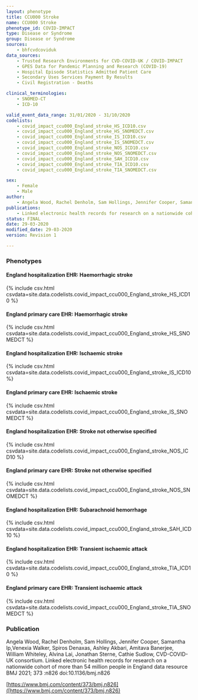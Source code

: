 ```yaml
---
layout: phenotype
title: CCU000 Stroke
name: CCU000 Stroke
phenotype_id: COVID-IMPACT
type: Disease or Syndrome
group: Disease or Syndrome
sources:
    - bhfcvdcoviduk
data_sources:
    - Trusted Research Environments for CVD-COVID-UK / COVID-IMPACT
    - GPES Data for Pandemic Planning and Research (COVID-19)
    - Hospital Episode Statistics Admitted Patient Care
    - Secondary Uses Services Payment By Results
    - Civil Registration - Deaths

clinical_terminologies:
    - SNOMED-CT
    - ICD-10

valid_event_data_range: 31/01/2020 - 31/10/2020
codelists:
    - covid_impact_ccu000_England_stroke_HS_ICD10.csv
    - covid_impact_ccu000_England_stroke_HS_SNOMEDCT.csv
    - covid_impact_ccu000_England_stroke_IS_ICD10.csv
    - covid_impact_ccu000_England_stroke_IS_SNOMEDCT.csv
    - covid_impact_ccu000_England_stroke_NOS_ICD10.csv
    - covid_impact_ccu000_England_stroke_NOS_SNOMEDCT.csv
    - covid_impact_ccu000_England_stroke_SAH_ICD10.csv
    - covid_impact_ccu000_England_stroke_TIA_ICD10.csv
    - covid_impact_ccu000_England_stroke_TIA_SNOMEDCT.csv

sex:
    - Female
    - Male
author:
    - Angela Wood, Rachel Denholm, Sam Hollings, Jennifer Cooper, Samantha Ip,Venexia Walker, Spiros Denaxas, Ashley Akbari, Amitava Banerjee, William Whiteley, Alvina Lai, Jonathan Sterne, Cathie Sudlow, CVD-COVID-UK consortium
publications:
    - Linked electronic health records for research on a nationwide cohort of more than 54 million people in England data resource
status: FINAL
date: 29-03-2020
modified_date: 29-03-2020
version: Revision 1

---
```


### Phenotypes

#### England hospitalization EHR: Haemorrhagic stroke 
{% include csv.html csvdata=site.data.codelists.covid_impact_ccu000_England_stroke_HS_ICD10 %}
#### England primary care EHR: Haemorrhagic stroke 
{% include csv.html csvdata=site.data.codelists.covid_impact_ccu000_England_stroke_HS_SNOMEDCT %}
#### England hospitalization EHR: Ischaemic stroke 
{% include csv.html csvdata=site.data.codelists.covid_impact_ccu000_England_stroke_IS_ICD10 %}
#### England primary care EHR: Ischaemic stroke 
{% include csv.html csvdata=site.data.codelists.covid_impact_ccu000_England_stroke_IS_SNOMEDCT %}
#### England hospitalization EHR: Stroke not otherwise specified 
{% include csv.html csvdata=site.data.codelists.covid_impact_ccu000_England_stroke_NOS_ICD10 %}
#### England primary care EHR: Stroke not otherwise specified 
{% include csv.html csvdata=site.data.codelists.covid_impact_ccu000_England_stroke_NOS_SNOMEDCT %}
#### England hospitalization EHR: Subarachnoid hemorrhage 
{% include csv.html csvdata=site.data.codelists.covid_impact_ccu000_England_stroke_SAH_ICD10 %}
#### England hospitalization EHR: Transient ischaemic attack 
{% include csv.html csvdata=site.data.codelists.covid_impact_ccu000_England_stroke_TIA_ICD10 %}
#### England primary care EHR: Transient ischaemic attack 
{% include csv.html csvdata=site.data.codelists.covid_impact_ccu000_England_stroke_TIA_SNOMEDCT %}

### Publication


Angela Wood, Rachel Denholm, Sam Hollings, Jennifer Cooper, Samantha Ip,Venexia Walker, Spiros Denaxas, Ashley Akbari, Amitava Banerjee, William Whiteley, Alvina Lai, Jonathan Sterne, Cathie Sudlow, CVD-COVID-UK consortium. 
Linked electronic health records for research on a nationwide cohort of more than 54 million people in England data resource BMJ 2021; 373 :n826 doi:10.1136/bmj.n826

[https://www.bmj.com/content/373/bmj.n826]([https://www.bmj.com/content/373/bmj.n826)



